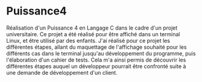 # Puissance4

Réalisation d'un Puissance 4 en Langage C dans le cadre d'un projet universitaire.
Ce projet a été réalisé pour être affiché dans un terminal Linux, et être utilisé par des enfants.
J'ai réalisé pour ce projet les différentes étapes, allant du maquettage de l'affichage souhaité pour les différents cas dans le terminal jusqu'au développement du programme, puis l'élaboration d'un cahier de tests. Cela m'a ainsi permis de découvrir les différentes étapes auquel un développeur pourrait être confronté suite à une demande de développement d'un client.

